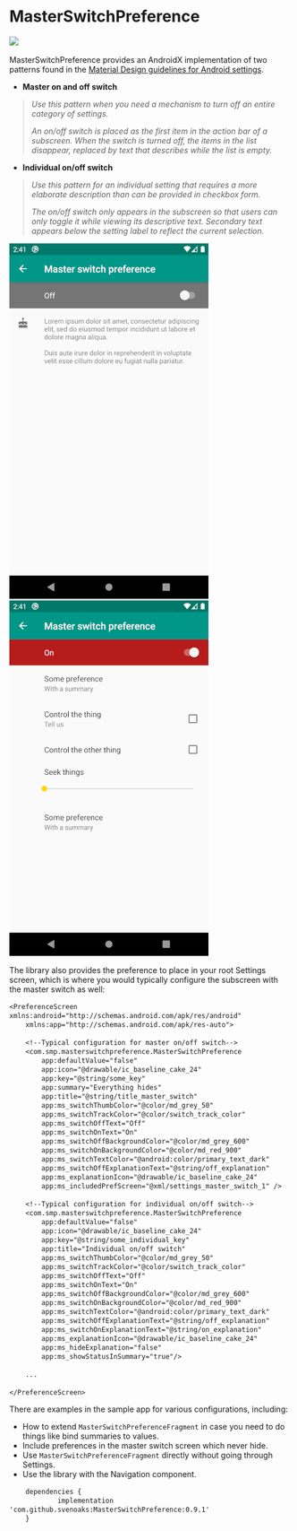 # MasterSwitchPreference

[![](https://jitpack.io/v/svenoaks/MasterSwitchPreference.svg)](https://jitpack.io/#svenoaks/MasterSwitchPreference)

MasterSwitchPreference provides an AndroidX implementation of two patterns found in the [Material Design guidelines for Android settings](https://material.io/design/platform-guidance/android-settings.html#label-and-secondary-text). 

  - **Master on and off switch**

> *Use this pattern when you need a mechanism to turn off an entire category of settings.*
> 
> *An on/off switch is placed as the first item in the action bar of a subscreen. When the switch is turned off, the items in the list disappear, replaced by text that describes while the list is empty.*

  - **Individual on/off switch**

> *Use this pattern for an individual setting that requires a more elaborate description than can be provided in checkbox form.*
> 
> *The on/off switch only appears in the subscreen so that users can only toggle it while viewing its descriptive text. Secondary text appears below the setting label to reflect the current selection.*

![](screens/3.png)&nbsp;&nbsp;&nbsp;&nbsp;&nbsp;&nbsp;![](screens/2.png)   

The library also provides the preference to place in your root Settings screen, which is where you would typically configure the subscreen with the master switch as well:

```
<PreferenceScreen xmlns:android="http://schemas.android.com/apk/res/android"
    xmlns:app="http://schemas.android.com/apk/res-auto">
    
    <!--Typical configuration for master on/off switch-->
    <com.smp.masterswitchpreference.MasterSwitchPreference
        app:defaultValue="false"
        app:icon="@drawable/ic_baseline_cake_24"
        app:key="@string/some_key"
        app:summary="Everything hides"
        app:title="@string/title_master_switch"
        app:ms_switchThumbColor="@color/md_grey_50"
        app:ms_switchTrackColor="@color/switch_track_color"
        app:ms_switchOffText="Off"
        app:ms_switchOnText="On"
        app:ms_switchOffBackgroundColor="@color/md_grey_600"
        app:ms_switchOnBackgroundColor="@color/md_red_900"
        app:ms_switchTextColor="@android:color/primary_text_dark"
        app:ms_switchOffExplanationText="@string/off_explanation"
        app:ms_explanationIcon="@drawable/ic_baseline_cake_24"
        app:ms_includedPrefScreen="@xml/settings_master_switch_1" />

    <!--Typical configuration for individual on/off switch-->
    <com.smp.masterswitchpreference.MasterSwitchPreference
        app:defaultValue="false"
        app:icon="@drawable/ic_baseline_cake_24"
        app:key="@string/some_individual_key"
        app:title="Individual on/off switch"
        app:ms_switchThumbColor="@color/md_grey_50"
        app:ms_switchTrackColor="@color/switch_track_color"
        app:ms_switchOffText="Off"
        app:ms_switchOnText="On"
        app:ms_switchOffBackgroundColor="@color/md_grey_600"
        app:ms_switchOnBackgroundColor="@color/md_red_900"
        app:ms_switchTextColor="@android:color/primary_text_dark"
        app:ms_switchOffExplanationText="@string/off_explanation"
        app:ms_switchOnExplanationText="@string/on_explanation"
        app:ms_explanationIcon="@drawable/ic_baseline_cake_24"
        app:ms_hideExplanation="false"
        app:ms_showStatusInSummary="true"/>

    ...

</PreferenceScreen>

```

There are examples in the sample app for various configurations, including:

  - How to extend `MasterSwitchPreferenceFragment` in case you need to do things like bind summaries to values.
  - Include preferences in the master switch screen which never hide.
  - Use `MasterSwitchPreferenceFragment` directly without going through Settings.
  - Use the library with the Navigation component.
  

```
	dependencies {
	        implementation 'com.github.svenoaks:MasterSwitchPreference:0.9.1'
	}

```
